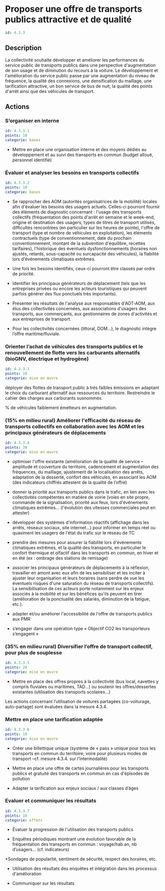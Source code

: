 # Proposer une offre de transports publics attractive et de qualité
```yaml
id: 4.3.3
```
## Description
La collectivité souhaite développer et améliorer les performances du service public de transports publics dans une perspective d'augmentation de son usage et de diminution du recours à la voiture. Le développement et l'amélioration du service public passe par une augmentation du niveau de fréquence, la qualité des connexions, une densification du maillage, une tarification attractive, un bon service de bus de nuit, la qualité des points d'arrêt ainsi que des véhicules de transport.



## Actions
### S’organiser en interne
```yaml
id: 4.3.3.1
points: 10
categorie: bases
```
- Mettre en place une organisation interne et des moyens dédiés au développement et au suivi des transports en commun (budget alloué, personnel identifié) 




### Évaluer et analyser les besoins en transports collectifs
```yaml
id: 4.3.3.2
points: 10
categorie: bases
```
- Se rapprocher des AOM (autorités organisatrices de la mobilité) locales afin d'évaluer les besoins des usagers actuels. Celles-ci pourront fournir des éléments de diagnostic concernant : l'usage des transports collectifs (fréquentation des points d'arrêt en semaine et le week-end, origine et destination des usagers, types de titres de transport utilisés, difficultés rencontrées (en particulier sur les heures de pointe), l'offre de transport (type et nombre de véhicules en exploitation), les éléments contractuels (type de conventionnement, date du prochain conventionnement, montant de la subvention d'équilibre, recettes tarifaires), l'historique des éventuels dysfonctionnements (horaires non ajustés, retards, sous-capacité ou surcapacité des véhicules), la fiabilité lors d'événements climatiques extrêmes.

- Une fois les besoins identifiés, ceux-ci pourront être classés par ordre de priorité. 

- Identifier les principaux générateurs de déplacement (tels que les entreprises privées ou encore les acteurs touristiques qui peuvent parfois générer des flux ponctuels très importants).

- Présenter les résultats de l'analyse aux responsables d'AOT-AOM, aux élus des collectivités concernées, aux associations d'usagers des transports, aux commerçants, aux gestionnaires de zones d'activités et aux entreprises de transport.

- Pour les collectivités concernées (littoral, DOM…), le diagnostic intègre l’offre maritime/fluviale.






### Orienter l’achat de véhicules des transports publics et le renouvellement de flotte vers les carburants alternatifs (bioGNV, électrique et hydrogène)
```yaml
id: 4.3.3.3
points: 10
categorie: mise en œuvre
```
déployer des flottes de transport public à très faibles émissions en adaptant le choix du carburant alternatif aux ressources du territoire. Restreindre le cahier des charges aux carburants susnommés. 

% de véhicules faiblement émetteurs en augmentation.






### (15% en milieu rural) Améliorer l'efficacité du réseau de transports collectifs en collaboration avec les AOM et les principaux générateurs de déplacements
```yaml
id: 4.3.3.4
points: 30
categorie: mise en œuvre
```
- optimiser l'offre existante (amélioration de la qualité de service – amplitude et couverture du territoire, cadencement et augmentation des fréquences, du maillage, ajustement de la localisation des arrêts, adaptation de la desserte, confort des véhicules, en associant les AOM (des indicateurs chiffrés attestent de la qualité de l’offre)

- donner la priorité aux transports publics dans le trafic, en lien avec les collectivités compétentes en matière de voirie (voies en site propre, commande de la signalisation, priorité aux feux, lors d'événements climatiques extrêmes… (l'évolution des vitesses commerciales peut en attester)

- développer des systèmes d'information réactifs (affichage dans les arrêts, réseaux sociaux, site internet...) pour informer en temps réel ou quasiment les usagers de l'état du trafic sur le réseau de TC

- prendre des mesures pour assurer la fiabilité lors d'événements climatiques extrêmes, et la qualité des transports, en particulier le confort thermique et olfactif dans les transports en commun, en hiver et en été (ex : ombrage des stations de remisage)

- associer les principaux générateurs de déplacements à la réflexion, travailler en amont avec eux afin de les sensibiliser et les inciter à ajuster leur organisation et leurs horaires (sans perdre de vue les éventuels risques d'une saturation du réseau de transports collectifs). La sensibilisation de ces acteurs porte notamment sur les enjeux associés à la mobilité et sur les bénéfices qu'ils peuvent en tirer (amélioration de la ponctualité des salariés, diminution de la fatigue, etc.). 

- adapter et/ou améliorer l'accessibilité de l'offre de transports publics aux PMR

- s’engager dans une opération type « Objectif CO2 les transporteurs s’engagent » 




### (35% en milieu rural) Diversifier l’offre de transport collectif, pour plus de souplesse
```yaml
id: 4.3.3.5
points: 20
categorie: mise en œuvre
```
- Mettre en place des offres propres à la collectivité (bus local, navettes y compris fluviales ou maritimes, TAD...) ou soutenir les offres/dessertes existantes (utilisation des transports scolaires…)

Les actions concernant l’utilisation de voitures partagées (co-voiturage, auto-partage) sont évaluées dans la mesure 4.3.4.




### Mettre en place une tarification adaptée
```yaml
id: 4.3.3.6
points: 10
categorie: mise en œuvre
```
- Créer une billettique unique (système de « pass » unique pour tous les transports en commun du territoire, voire pour plusieurs modes de transport –cf. mesure 4.3.4. sur l’intermodalité)

- Mettre en place une offre de cartes journalières pour les transports publics et gratuité des transports en commun en cas d'épisodes de pollution

- Adapter la tarification aux enjeux sociaux / aux classes d’âges




### Evaluer et communiquer les résultats
```yaml
id: 4.3.3.7
points: 10
categorie: effets
```
- Évaluer la progression de l'utilisation des transports publics

* Enquêtes périodiques montrant une évolution favorable de la fréquentation des transports en commun : voyage/hab.an, nb d’usagers… (cf. indicateurs)

*Sondages de popularité, sentiment de sécurité, respect des horaires, etc.  

- Utilisation des résultats des enquêtes et intégration dans les processus d'amélioration 

- Communiquer sur les résultats








